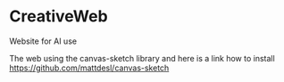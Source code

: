 # CreativeWeb
Website for AI use

The web using the canvas-sketch library and here is a link how to install https://github.com/mattdesl/canvas-sketch
